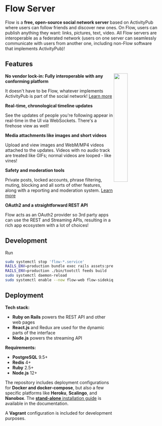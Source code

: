 # Flow Server

Flow is a **free, open-source social network server** based on ActivityPub where users can follow friends and discover new ones. On Flow, users can publish anything they want: links, pictures, text, video. All Flow servers are interoperable as a federated network (users on one server can seamlessly communicate with users from another one, including non-Flow software that implements ActivityPub)!

## Features

<img src="http://flow.docs.imzqqq.top/elephant.svg" align="right" width="30%" />

**No vendor lock-in: Fully interoperable with any conforming platform**

It doesn't have to be Flow, whatever implements ActivityPub is part of the social network! [Learn more](https://blog.joinmastodon.org/2018/06/why-activitypub-is-the-future/)

**Real-time, chronological timeline updates**

See the updates of people you're following appear in real-time in the UI via WebSockets. There's a firehose view as well!

**Media attachments like images and short videos**

Upload and view images and WebM/MP4 videos attached to the updates. Videos with no audio track are treated like GIFs; normal videos are looped - like vines!

**Safety and moderation tools**

Private posts, locked accounts, phrase filtering, muting, blocking and all sorts of other features, along with a reporting and moderation system. [Learn more](https://blog.joinmastodon.org/2018/07/cage-the-mastodon/)

**OAuth2 and a straightforward REST API**

Flow acts as an OAuth2 provider so 3rd party apps can use the REST and Streaming APIs, resulting in a rich app ecosystem with a lot of choices!

## Development

Run

```bash
sudo systemctl stop 'flow-*.service'
RAILS_ENV=production bundle exec rails assets:precompile
RAILS_ENV=production ./bin/tootctl feeds build
sudo systemctl daemon-reload
sudo systemctl enable --now flow-web flow-sidekiq flow-streaming
```

## Deployment

**Tech stack:**

- **Ruby on Rails** powers the REST API and other web pages
- **React.js** and Redux are used for the dynamic parts of the interface
- **Node.js** powers the streaming API

**Requirements:**

- **PostgreSQL** 9.5+
- **Redis** 4+
- **Ruby** 2.5+
- **Node.js** 12+

The repository includes deployment configurations for **Docker and docker-compose**, but also a few specific platforms like **Heroku**, **Scalingo**, and **Nanobox**. The [**stand-alone** installation guide](https://flow.docs.imzqqq.top/admin/install) is available in the documentation.

A **Vagrant** configuration is included for development purposes.
